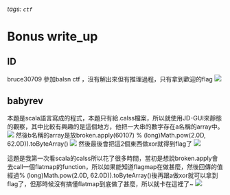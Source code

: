 ###### tags: `ctf`
# Bonus write_up

## ID
bruce30709
參加balsn ctf ，沒有解出來但有推理過程，只有拿到歡迎的flag
![](https://i.imgur.com/deAF1aP.png)

## babyrev
本題是scala語言寫成的程式，本題只有給.calss檔案，所以就使用JD-GUI來靜態的觀察，其中比較有興趣的是這個地方，他把一大串的數字存在a名稱的array中。
![](https://i.imgur.com/W7pk1kq.png)
然後b名稱的array是放broken.apply(60107) % (long)Math.pow(2.0D, 62.0D)).toByteArray()
![](https://i.imgur.com/mtgIrxP.png)
然後最後會把這2個東西做xor就得到flag了
![](https://i.imgur.com/Ha9pw5k.png)

這題是我第一次看scala的calss所以花了很多時間，當初是想說broken.apply會去call一個flatmap的function，所以如果能知道flagmap在做甚麼，然後回傳的值經過% (long)Math.pow(2.0D, 62.0D)).toByteArray()後再跟a做xor就可以拿到flag了，但那時候沒有搞懂flatmap到底做了甚麼，所以就卡在這裡了~
![](https://i.imgur.com/XqfdMYY.png)


